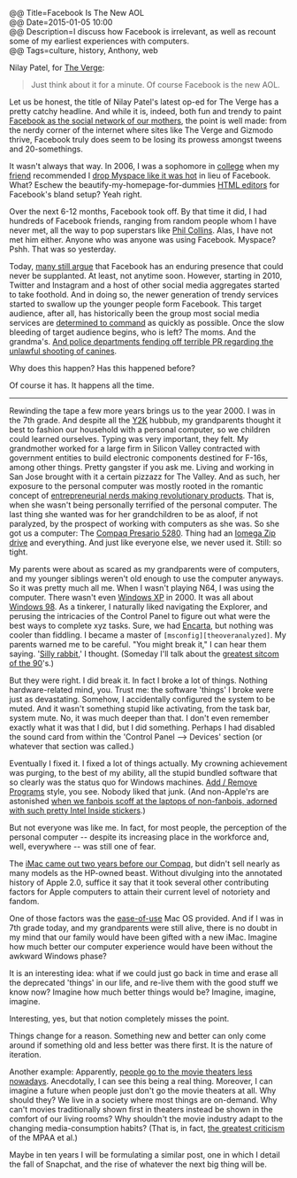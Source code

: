 @@ Title=Facebook Is The New AOL  
@@ Date=2015-01-05 10:00  
@@ Description=I discuss how Facebook is irrelevant, as well as recount some of my earliest experiences with computers.  
@@ Tags=culture, history, Anthony, web    

Nilay Patel, for [The Verge][theverge]:
>Just think about it for a minute. Of course Facebook is the new AOL.

Let us be honest, the title of Nilay Patel's latest op-ed for The Verge has a pretty catchy headline. And while it is, indeed, both fun and trendy to paint [Facebook as the social network of our mothers][mom], the point is well made: from the nerdy corner of the internet where sites like The Verge and Gizmodo thrive, Facebook truly does seem to be losing its prowess amongst tweens and 20-somethings. 

It wasn't always that way. In 2006, I was a sophomore in [college][puc] when my [friend][twitter] recommended I [drop Myspace like it was hot][wikipedia] in lieu of Facebook. What? Eschew the beautify-my-homepage-for-dummies [HTML editors][pimp-my-profile] for Facebook's bland setup? Yeah right.

Over the next 6-12 months, Facebook took off. By that time it did, I had hundreds of Facebook friends, ranging from random people whom I have never met, all the way to pop superstars like [Phil Collins][facebook]. Alas, I have not met him either. Anyone who was anyone was using Facebook. Myspace? Pshh. That was so yesterday.

Today, [many still argue][socialbuzzpros] that Facebook has an enduring presence that could never be supplanted. At least, not anytime soon. However, starting in 2010, Twitter and Instagram and a host of other social media aggregates started to take foothold. And in doing so, the newer generation of trendy services started to swallow up the younger people form Facebook. This target audience, after all, has historically been the group most social media services are [determined to command][theguardian] as quickly as possible. Once the slow bleeding of target audience begins, who is left? The moms. And the grandma's. [And police departments fending off terrible PR regarding the unlawful shooting of canines][scpr]. 

Why does this happen? Has this happened before?

Of course it has. It happens all the time. 

<hr class="small">

Rewinding the tape a few more years brings us to the year 2000. I was in the 7th grade. And despite all the [Y2K][wikipedia 2] hubbub, my grandparents thought it best to fashion our household with a personal computer, so we children could learned ourselves. Typing was very important, they felt. My grandmother worked for a large firm in Silicon Valley contracted with government entities to build electronic components destined for F-16s, among other things. Pretty gangster if you ask me. Living and working in San Jose brought with it a certain pizzazz for The Valley. And as such, her exposure to the personal computer was mostly rooted in the romantic concept of [entrepreneurial nerds making revolutionary products][wikipedia 3]. That is, when she wasn't being personally terrified of the personal computer. The last thing she wanted was for her grandchildren to be as aloof, if not paralyzed, by the prospect of working with computers as she was. So she got us a computer: The [Compaq Presario 5280][ebay]. Thing had an [Iomega Zip drive][wikipedia 4] and everything. And just like everyone else, we never used it. Still: so tight.  

My parents were about as scared as my grandparents were of computers, and my younger siblings weren't old enough to use the computer anyways. So it was pretty much all me. When I wasn't playing N64, I was using the computer. There wasn't even [Windows XP][wikipedia 5] in 2000. It was all about [Windows 98][wikipedia 6]. As a tinkerer, I naturally liked navigating the Explorer, and perusing the intricacies of the Control Panel to figure out what were the best ways to complete xyz tasks. Sure, we had [Encarta][wikipedia 7], but nothing was cooler than fiddling. I became a master of `[msconfig][theoveranalyzed]`. My parents warned me to be careful. "You might break it," I can hear them saying. '[Silly rabbit][youtube],' I thought. (Someday I'll talk about the [greatest sitcom of the 90][wikipedia 8]'s.)

But they were right. I did break it. In fact I broke a lot of things. Nothing hardware-related mind, you. Trust me: the software 'things' I broke were just as devastating. Somehow, I accidentally configured the system to be muted. And it wasn't something stupid like activating, from the task bar, system mute. No, it was much deeper than that. I don't even remember exactly what it was that I did, but I did something. Perhaps I had disabled the sound card from within the 'Control Panel --> Devices' section (or whatever that section was called.) 

Eventually I fixed it. I fixed a lot of things actually. My crowning achievement was purging, to the best of my ability, all the stupid bundled software that so clearly was the status quo for Windows machines. [Add / Remove Programs][microsoft] style, you see. Nobody liked that junk. (And non-Apple'rs are astonished [when we fanbois scoff at the laptops of non-fanbois, adorned with such pretty Intel Inside stickers][cultofmac].) 

But not everyone was like me. In fact, for most people, the perception of the personal computer -- despite its increasing place in the workforce and, well, everywhere -- was still one of fear. 

The [iMac came out two years before our Compaq][wikipedia 9], but didn't sell nearly as many models as the HP-owned beast. Without divulging into the annotated history of Apple 2.0, suffice it say that it took several other contributing factors for Apple computers to attain their current level of notoriety and fandom. 

One of those factors was the [ease-of-use][wikipedia 10] Mac OS provided. And if I was in 7th grade today, and my grandparents were still alive, there is no doubt in my mind that our family would have been gifted with a new iMac. Imagine how much better our computer experience would have been without the awkward Windows phase? 

It is an interesting idea: what if we could just go back in time and erase all the deprecated 'things' in our life, and re-live them with the good stuff we know now? Imagine how much better things would be? Imagine, imagine, imagine.

Interesting, yes, but that notion completely misses the point.

Things change for a reason. Something new and better can only come around if something old and less better was there first. It is the nature of iteration.

Another example: Apparently, [people go to the movie theaters less nowadays][theverge 2]. Anecdotally, I can see this being a real thing. Moreover, I can imagine a future when people just don't go the movie theaters at all. Why should they? We live in a society where most things are on-demand. Why can't movies traditionally shown first in theaters instead be shown in the comfort of our living rooms? Why shouldn't the movie industry adapt to the changing media-consumption habits? (That is, in fact, [the greatest criticism][theverge 3] of the MPAA et al.)

Maybe in ten years I will be formulating a similar post, one in which I detail the fall of Snapchat, and the rise of whatever the next big thing will be.

[cultofmac]: http://www.cultofmac.com/227936/watch-steve-jobs-laugh-at-the-idea-of-intel-inside-stickers-on-the-side-of-every-mac-video/
[ebay]: http://www.ebay.com/itm/COMPAQ-PRESARIO-5280-DESKTOP-good-condition-80-00-/281529628304?pt=US_Computer_Cases&amp;hash=item418c793690
[facebook]: https://www.facebook.com/philcollins
[microsoft]: http://support.microsoft.com/kb/314481
[mom]: http://mom.me/teen/8179-moms-have-taken-over-facebook/
[pimp-my-profile]: http://www.pimp-my-profile.com/generators/myspace.php
[puc]: http://puc.edu/
[scpr]: http://www.scpr.org/news/2013/07/05/38068/hawthorne-police-concerned-about-cyber-threats-aft/
[socialbuzzpros]: http://www.socialbuzzpros.com/2014/11/04/is-facebook-still-important/
[theguardian]: http://www.theguardian.com/technology/2013/nov/20/marketing-to-kids-on-social-media-facebook-and-twitter-are-not-enough
[theoveranalyzed]: http://www.theoveranalyzed.net/archive/facebook-is-the-new-aol#
[theverge]: http://www.theverge.com/2015/1/4/7488495/facebook-is-the-new-aol
[theverge 2]: http://www.theverge.com/2015/1/1/7478987/box-office-attendance-hits-lowest-level-in-19-years
[theverge 3]: http://www.theverge.com/2014/12/19/7420823/mpaa-decries-googles-shameful-attack-on-its-anti-piracy-program
[twitter]: http://twitter.com/the_real_hunter
[wikipedia]: https://en.wikipedia.org/wiki/Drop_It_Like_It's_Hot
[wikipedia 10]: https://en.wikipedia.org/wiki/Mac_OS
[wikipedia 2]: https://en.wikipedia.org/wiki/Year_2000_problem
[wikipedia 3]: https://en.wikipedia.org/wiki/Apple_Inc%2E
[wikipedia 4]: https://en.wikipedia.org/wiki/Iomega_Zip_drive
[wikipedia 5]: https://en.wikipedia.org/wiki/Windows_XP
[wikipedia 6]: https://en.wikipedia.org/wiki/Windows_98
[wikipedia 7]: https://en.wikipedia.org/wiki/Encarta
[wikipedia 8]: https://en.wikipedia.org/wiki/The_Fresh_Prince_of_Bel-Air
[wikipedia 9]: https://en.wikipedia.org/wiki/Imac
[youtube]: https://www.youtube.com/watch?v=QgwhOEoZOhA